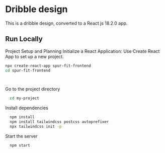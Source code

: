 
# Dribble design

This is a dribble design, converted to a React js 18.2.0 app.  

## Run Locally 

Project Setup and Planning 
Initialize a React Application: Use Create React App to set up a new project.


```bash 
npx create-react-app spur-fit-frontend
cd spur-fit-frontend

  
```

Go to the project directory

```bash
  cd my-project
```

Install dependencies

```bash
  npm install 
  npm install tailwindcss postcss autoprefixer
  npx tailwindcss init -p

```

Start the server

```bash
  npm start
```


